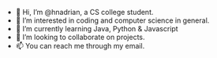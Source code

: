 - 👋 Hi, I’m @hnadrian, a CS college student.
- 👀 I’m interested in coding and computer science in general.
- 🌱 I’m currently learning Java, Python & Javascript
- 💞️ I’m looking to collaborate on projects.
- 📫 You can reach me through my email.

<!---
hnadrian/hnadrian is a ✨ special ✨ repository because its `README.md` (this file) appears on your GitHub profile.
You can click the Preview link to take a look at your changes.
--->
